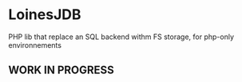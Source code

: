 # LoinesJDB
PHP lib that replace an SQL backend withm FS storage, for php-only environnements
## WORK IN PROGRESS